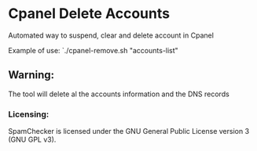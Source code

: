 # Cpanel Delete Accounts
Automated way to suspend, clear and delete account in Cpanel

Example of use: `./cpanel-remove.sh "accounts-list"

## Warning:
The tool will delete al the accounts information and the DNS records

### Licensing:
SpamChecker is licensed under the GNU General Public License version 3 (GNU GPL v3).
